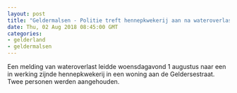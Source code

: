 ```yaml
---
layout: post
title: "Geldermalsen - Politie treft hennepkwekerij aan na wateroverlast"
date: Thu, 02 Aug 2018 08:45:00 GMT
categories: 
- gelderland 
- geldermalsen 
---
```


Een melding van wateroverlast leidde woensdagavond 1 augustus naar een in werking zijnde hennepkwekerij in een woning aan de Geldersestraat. Twee personen werden aangehouden.
